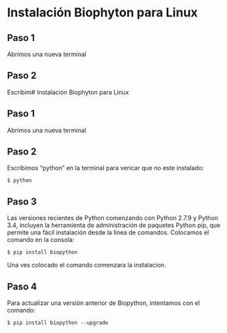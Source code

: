 
# Instalación Biophyton para Linux
## Paso 1
Abrimos una nueva terminal
## Paso 2
Escribim# Instalación Biophyton para Linux
## Paso 1
Abrimos una nueva terminal
## Paso 2
Escribimos “python” en la terminal para vericar que no este instalado:

`$ python`
## Paso 3
Las versiones recientes de Python comenzando con Python 2.7.9 y Python 3.4, incluyen la herramienta de administración de paquetes Python pip, que permite una fácil instalación desde la línea de comandos. Colocamos el comando en la consola:
 
 `$ pip install biopython`

Una ves colocado el comando comenzara la instalacion.
## Paso 4
Para actualizar una versión anterior de Biopython, intentamos con el comando:
 
 `$ pip install biopython --upgrade`
